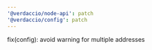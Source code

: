 ```yaml
---
'@verdaccio/node-api': patch
'@verdaccio/config': patch
---
```


fix(config): avoid warning for multiple addresses
